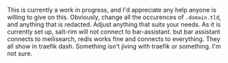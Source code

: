This is currently a work in progress, and I'd appreciate any help anyone is willing to give on this. Obviously, change all the occurences of `.domain.tld`, and anything that is redacted. Adjust anything that suits your needs. As it is currently set up, salt-rim will not connect to bar-assistant. but bar assistant connects to meilisearch, redis works fine and connects to everything. They all show in traefik dash. Something isn't jiving with traefik or something. I'm not sure. 

